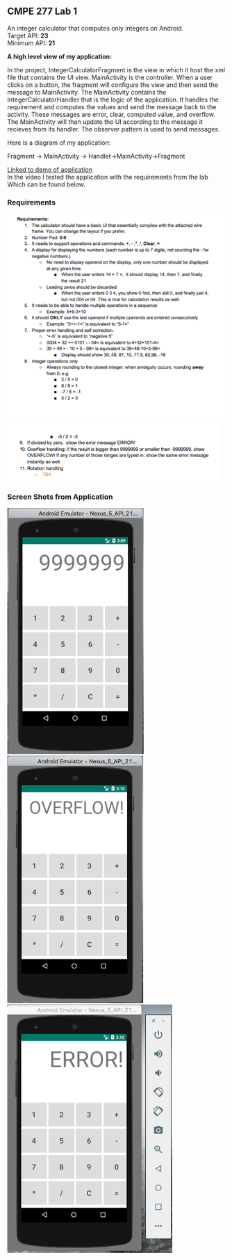<h2>CMPE 277 Lab 1</h2>

<p> 
An integer calculator that computes only integers on Android. </br>
Target API: <strong>23</strong> </br>
Minimum API: <strong>21</strong></br>
</p>

<p>
<strong>A high level view of my application:</strong></br>

In the project, IntegerCalculatorFragment is the view in which it host the 
xml file that contains the UI view. MainActivity is the controller. When a user 
clicks on a button, the fragment will configure the view and then send the 
message to MainActivity. The MainActivity contains the IntegerCalculatorHandler
that is the logic of the application. It handles the requirement and computes 
the values and send the message back to the activity. These messages are error, 
clear, computed value, and overflow. The MainActivity will than update the UI 
according to the message it recieves from its handler. The observer pattern is 
used to send messages. 

Here is a diagram of my application: </br>

Fragment -> MainActivity -> Handler->MainActivity->Fragment<br>
</p>

</p>
<p>

<a href="https://youtu.be/9tLKpugxIIA">Linked to demo of application</a></br>
In the video I tested the application with the requirements from the lab </br>
Which can be found below.
<h3>Requirements</h3>
</p>



<img src="screenshots/d.png">
<img src="screenshots/e.png">

<h3>Screen Shots from Application</h3>
<img src="screenshots/a.png">
<img src="screenshots/b.png">
<img src="screenshots/c.png">

